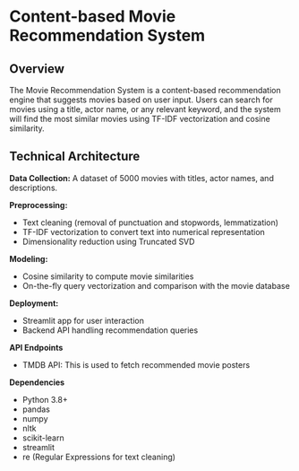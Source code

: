 # Content-based Movie Recommendation System

## Overview
The Movie Recommendation System is a content-based recommendation engine that suggests movies based on user input. Users can search for movies using a title, actor name, or any relevant keyword, and the system will find the most similar movies using TF-IDF vectorization and cosine similarity.

## Technical Architecture

**Data Collection:** A dataset of 5000 movies with titles, actor names, and descriptions.

**Preprocessing:**
* Text cleaning (removal of punctuation and stopwords, lemmatization)
* TF-IDF vectorization to convert text into numerical representation
* Dimensionality reduction using Truncated SVD

**Modeling:**
* Cosine similarity to compute movie similarities
* On-the-fly query vectorization and comparison with the movie database

**Deployment:**

* Streamlit app for user interaction
* Backend API handling recommendation queries

**API Endpoints**
* TMDB API: This is used to fetch recommended movie posters

**Dependencies**
* Python 3.8+
* pandas
* numpy
* nltk
* scikit-learn
* streamlit
* re (Regular Expressions for text cleaning)
